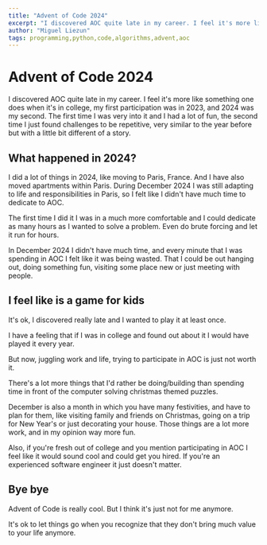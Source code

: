 ```yaml
---
title: "Advent of Code 2024"
excerpt: "I discovered AOC quite late in my career. I feel it's more like something one does when it's in college, my first participation was in 2023, and 2024 was my second. The first time I was very into it and I had a lot of fun, the second time I just found challenges to be repetitive, very similar to the year before but with a little bit different of a story."
author: "Miguel Liezun"
tags: programming,python,code,algorithms,advent,aoc
---
```


# Advent of Code 2024

I discovered AOC quite late in my career. I feel it's more like something one does when it's in college, my first participation was in 2023, and 2024 was my second. The first time I was very into it and I had a lot of fun, the second time I just found challenges to be repetitive, very similar to the year before but with a little bit different of a story.

## What happened in 2024?

I did a lot of things in 2024, like moving to Paris, France. And I have also moved apartments within Paris. During December 2024 I was still adapting to life and responsibilities in Paris, so I felt like I didn't have much time to dedicate to AOC.

The first time I did it I was in a much more comfortable and I could dedicate as many hours as I wanted to solve a problem. Even do brute forcing and let it run for hours.

In December 2024 I didn't have much time, and every minute that I was spending in AOC I felt like it was being wasted. That I could be out hanging out, doing something fun, visiting some place new or just meeting with people.

## I feel like is a game for kids

It's ok, I discovered really late and I wanted to play it at least once.

I have a feeling that if I was in college and found out about it I would have played it every year.

But now, juggling work and life, trying to participate in AOC is just not worth it.

There's a lot more things that I'd rather be doing/building than spending time in front of the computer solving christmas themed puzzles.

December is also a month in which you have many festivities, and have to plan for them, like visiting family and friends on Christmas, going on a trip for New Year's or just decorating your house. Those things are a lot more work, and in my opinion way more fun.

Also, if you're fresh out of college and you mention participating in AOC I feel like it would sound cool and could get you hired. If you're an experienced software engineer it just doesn't matter.

## Bye bye

Advent of Code is really cool. But I think it's just not for me anymore.

It's ok to let things go when you recognize that they don't bring much value to your life anymore.

